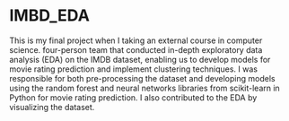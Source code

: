 # IMBD_EDA
This is my final project  when  I taking an external course in computer science. four-person team that conducted in-depth exploratory data analysis (EDA) on the IMDB dataset, enabling us to develop models for movie rating prediction and implement clustering techniques. I was responsible for both pre-processing the dataset and developing models using the random forest and neural networks libraries from scikit-learn in Python for movie rating prediction. I also contributed to the EDA by visualizing the dataset.
